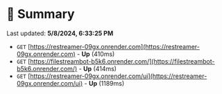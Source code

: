 # 📖 Summary
Last updated: **5/8/2024, 6:33:25 PM**

- `GET` [https://restreamer-09gx.onrender.com](https://restreamer-09gx.onrender.com) - **Up** (410ms)
- `GET` [https://filestreambot-b5k6.onrender.com/](https://filestreambot-b5k6.onrender.com/) - **Up** (414ms)
- `GET` [https://restreamer-09gx.onrender.com/ui](https://restreamer-09gx.onrender.com/ui) - **Up** (1189ms)
